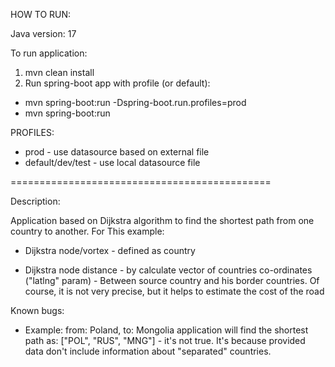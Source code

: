 HOW TO RUN:

Java version: 17

To run application:
1. mvn clean install
2. Run spring-boot app with profile (or default):
- mvn spring-boot:run -Dspring-boot.run.profiles=prod
- mvn spring-boot:run

PROFILES:
- prod - use datasource based on external file
- default/dev/test - use local datasource file
 
=============================================

Description:

Application based on Dijkstra algorithm to find the shortest path from one country to another. For This example:
- Dijkstra node/vortex - defined as country

- Dijkstra node distance - by calculate vector of countries co-ordinates ("latlng" param) - Between source country and his border countries.
  Of course, it is not very precise, but it helps to estimate the cost of the road


Known bugs:
- Example: from: Poland, to: Mongolia application will find the shortest path as: ["POL", "RUS", "MNG"] - it's not true. It's because provided data don't include information about "separated" countries.